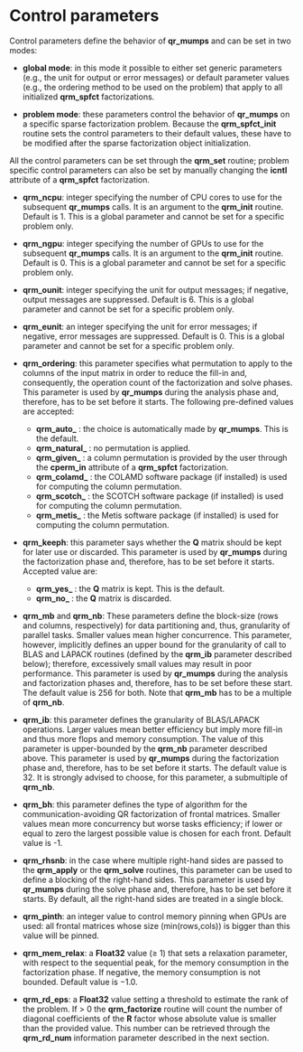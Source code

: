 # Control parameters

Control parameters define the behavior of **qr\_mumps** and can be set in two modes:

* **global mode**: in this mode it possible to either set generic parameters (e.g., the unit for output or error messages) or default parameter values (e.g., the ordering method to be used on the problem) that apply to all initialized **qrm\_spfct** factorizations.


* **problem mode**: these parameters control the behavior of **qr\_mumps** on a specific sparse factorization problem. Because the **qrm\_spfct\_init** routine sets the control parameters to their default values, these have to be modified after the sparse factorization object initialization.

All the control parameters can be set through the **qrm\_set** routine; problem specific control parameters can also be set by manually changing the **icntl** attribute of a **qrm\_spfct** factorization.

* **qrm\_ncpu**: integer specifying the number of CPU cores to use for the subsequent **qr\_mumps** calls. It is an argument to the **qrm\_init** routine. Default is 1. This is a global parameter and cannot be set for a specific problem only.


* **qrm\_ngpu**: integer specifying the number of GPUs to use for the subsequent **qr\_mumps** calls. It is an argument to the **qrm\_init** routine. Default is 0. This is a global parameter and cannot be set for a specific problem only.


* **qrm\_ounit**: integer specifying the unit for output messages; if negative, output messages are suppressed. Default is 6. This is a global parameter and cannot be set for a specific problem only.


* **qrm\_eunit**: an integer specifying the unit for error messages; if negative, error messages are suppressed. Default is 0. This is a global parameter and cannot be set for a specific problem only.


* **qrm\_ordering**: this parameter specifies what permutation to apply to the columns of the input matrix in order to reduce the fill-in and, consequently, the operation count of the factorization and solve phases. This parameter is used by **qr\_mumps** during the analysis phase and, therefore, has to be set before it starts. The following pre-defined values are accepted:
    * **qrm\_auto\_** : the choice is automatically made by **qr\_mumps**. This is the default.
    * **qrm\_natural\_** : no permutation is applied.
    * **qrm\_given\_** : a column permutation is provided by the user through the **cperm\_in** attribute of a **qrm\_spfct** factorization.
    * **qrm\_colamd\_** : the COLAMD software package (if installed) is used for computing the column permutation.
    * **qrm\_scotch\_** : the SCOTCH software package (if installed) is used for computing the column permutation.
    * **qrm\_metis\_** : the Metis software package (if installed) is used for computing the column permutation.


* **qrm\_keeph**: this parameter says whether the **Q** matrix should be kept for later use or discarded. This parameter is used by **qr\_mumps** during the factorization phase and, therefore, has to be set before it starts. Accepted value are:
    * **qrm\_yes\_** : the **Q** matrix is kept. This is the default.
    * **qrm\_no\_** : the **Q** matrix is discarded.


* **qrm\_mb** and **qrm\_nb**: These parameters define the block-size (rows and columns, respectively) for data partitioning and, thus, granularity of parallel tasks. Smaller values mean higher concurrence. This parameter, however, implicitly defines an upper bound for the granularity of call to BLAS and LAPACK routines (defined by the **qrm\_ib** parameter described below); therefore, excessively small values may result in poor performance. This parameter is used by **qr\_mumps** during the analysis and factorization phases and, therefore, has to be set before these start. The default value is 256 for both. Note that **qrm\_mb** has to be a multiple of **qrm\_nb**.


* **qrm\_ib**: this parameter defines the granularity of BLAS/LAPACK operations. Larger values mean better efficiency but imply more fill-in and thus more flops and memory consumption. The value of this parameter is upper-bounded by the **qrm\_nb** parameter described above. This parameter is used by **qr\_mumps** during the factorization phase and, therefore, has to be set before it starts. The default value is 32. It is strongly advised to choose, for this parameter, a submultiple of **qrm\_nb**.


* **qrm\_bh**: this parameter defines the type of algorithm for the communication-avoiding QR factorization of frontal matrices. Smaller values mean more concurrency but worse tasks efficiency; if lower or equal to zero the largest possible value is chosen for each front. Default value is -1.


* **qrm\_rhsnb**: in the case where multiple right-hand sides are passed to the **qrm\_apply** or the **qrm\_solve** routines, this parameter can be used to define a blocking of the right-hand sides. This parameter is used by **qr\_mumps** during the solve phase and, therefore, has to be set before it starts. By default, all the right-hand sides are treated in a single block.


* **qrm\_pinth**: an integer value to control memory pinning when GPUs are used: all frontal matrices whose size (min(rows,cols)) is bigger than this value will be pinned.


* **qrm\_mem\_relax**: a **Float32** value (≥ 1) that sets a relaxation parameter, with respect to the sequential peak, for the memory consumption in the factorization phase. If negative, the memory consumption is not bounded. Default value is −1.0.


* **qrm\_rd\_eps**: a **Float32** value setting a threshold to estimate the rank of the problem. If > 0 the **qrm\_factorize** routine will count the number of diagonal coefficients of the **R** factor whose absolute value is smaller than the provided value. This number can be retrieved through the **qrm\_rd\_num** information parameter described in the next section.
